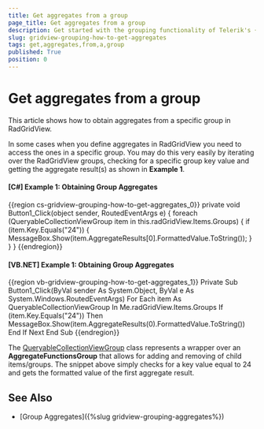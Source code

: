 ```yaml
---
title: Get aggregates from a group
page_title: Get aggregates from a group
description: Get started with the grouping functionality of Telerik's {{ site.framework_name }} DataGrid and learn how to access the aggregates in a specific group.
slug: gridview-grouping-how-to-get-aggregates
tags: get,aggregates,from,a,group
published: True
position: 0
---
```


# Get aggregates from a group

This article shows how to obtain aggregates from a specific group in RadGridView.

In some cases when you define aggregates in RadGridView you need to access the ones in a specific group. You may do this very easily by iterating over the RadGridView groups, checking for a specific group key value and getting the aggregate result(s) as shown in __Example 1__.

#### __[C#] Example 1: Obtaining Group Aggregates__

{{region cs-gridview-grouping-how-to-get-aggregates_0}}
	private void Button1_Click(object sender, RoutedEventArgs e)
	{
	    foreach (QueryableCollectionViewGroup item in this.radGridView.Items.Groups)
	    {
	        if (item.Key.Equals("24"))
	        {
	            MessageBox.Show(item.AggregateResults[0].FormattedValue.ToString());
	        }
	    }
	}
{{endregion}}

#### __[VB.NET] Example 1: Obtaining Group Aggregates__

{{region vb-gridview-grouping-how-to-get-aggregates_1}}
	Private Sub Button1_Click(ByVal sender As System.Object, ByVal e As System.Windows.RoutedEventArgs)
	    For Each item As QueryableCollectionViewGroup In Me.radGridView.Items.Groups
	        If (item.Key.Equals("24")) Then
	            MessageBox.Show(item.AggregateResults(0).FormattedValue.ToString())
	        End If
	    Next
	End Sub
{{endregion}}

The [QueryableCollectionViewGroup](https://docs.telerik.com/devtools/wpf/api/telerik.windows.data.queryablecollectionviewgroup) class represents a wrapper over an __AggregateFunctionsGroup__ that allows for adding and removing of child items/groups. The snippet above simply checks for a key value equal to 24 and gets the formatted value of the first aggregate result.

## See Also

 * [Group Aggregates]({%slug gridview-grouping-aggregates%})
